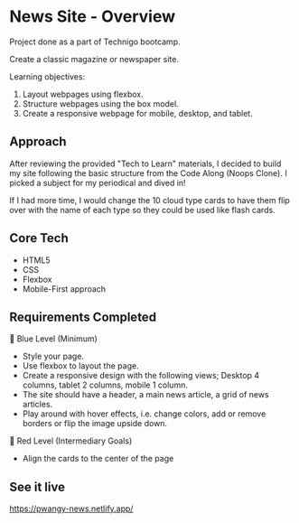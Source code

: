 # News Site - Overview
Project done as a part of Technigo bootcamp.

Create a classic magazine or newspaper site. 

Learning objectives:
  1. Layout webpages using flexbox.
  2. Structure webpages using the box model.
  3. Create a responsive webpage for mobile, desktop, and tablet.


## Approach
After reviewing the provided "Tech to Learn" materials, I decided to build my site following the basic structure from the Code Along (Noops Clone). I picked a subject for my periodical and dived in!

If I had more time, I would change the 10 cloud type cards to have them flip over with the name of each type so they could be used like flash cards. 


## Core Tech
- HTML5
- CSS
- Flexbox
- Mobile-First approach 

## Requirements Completed
🔵 Blue Level (Minimum)
- Style your page.
- Use flexbox to layout the page.
- Create a responsive design with the following views; Desktop 4 columns, tablet 2 columns, mobile 1 column.
- The site should have a header, a main news article, a grid of news articles.
- Play around with hover effects, i.e. change colors, add or remove borders or flip the image upside down.

🔴 Red Level (Intermediary Goals)
- Align the cards to the center of the page


## See it live
https://pwangy-news.netlify.app/